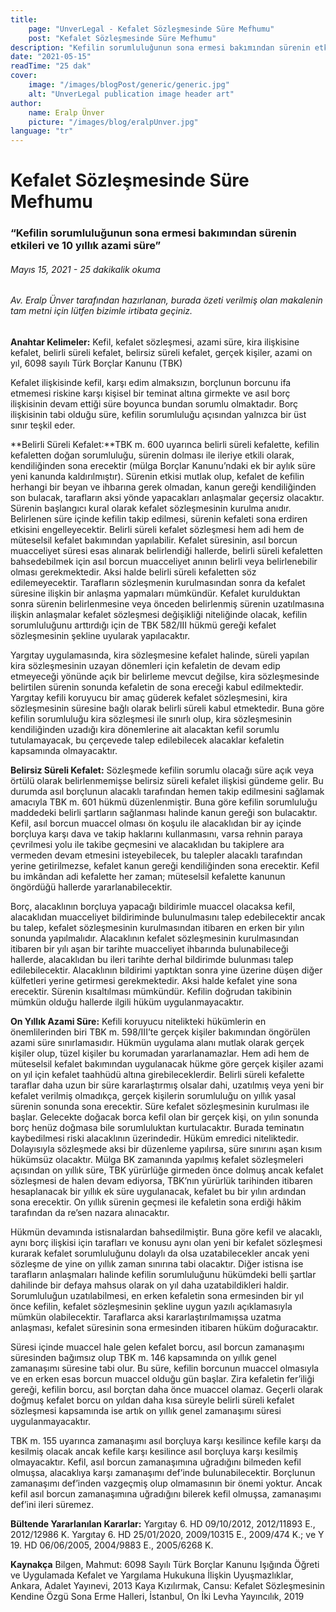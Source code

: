 ```yaml
---
title:
    page: "UnverLegal - Kefalet Sözleşmesinde Süre Mefhumu"
    post: "Kefalet Sözleşmesinde Süre Mefhumu"
description: "Kefilin sorumluluğunun sona ermesi bakımından sürenin etkileri ve 10 yıllık azami süre"
date: "2021-05-15"
readTime: "25 dak"
cover:
    image: "/images/blogPost/generic/generic.jpg"
    alt: "UnverLegal publication image header art"
author:
    name: Eralp Ünver
    picture: "/images/blog/eralpUnver.jpg"
language: "tr"
---
```


# Kefalet Sözleşmesinde Süre Mefhumu

### “Kefilin sorumluluğunun sona ermesi bakımından sürenin etkileri ve 10 yıllık azami süre”

###### Mayıs 15, 2021 - 25 dakikalik okuma

###### Av. Eralp Ünver tarafından hazırlanan, burada özeti verilmiş olan makalenin tam metni için lütfen bizimle irtibata geçiniz.

**Anahtar Kelimeler:** Kefil, kefalet sözleşmesi, azami süre, kira ilişkisine kefalet, belirli süreli kefalet, belirsiz süreli kefalet, gerçek kişiler, azami on yıl, 6098 sayılı Türk Borçlar Kanunu (TBK) 

Kefalet ilişkisinde kefil, karşı edim almaksızın, borçlunun borcunu ifa etmemesi riskine karşı kişisel bir teminat altına girmekte ve asıl borç ilişkisinin devam ettiği süre boyunca bundan sorumlu olmaktadır. Borç ilişkisinin tabi olduğu süre, kefilin sorumluluğu açısından yalnızca bir üst sınır teşkil eder.

**Belirli Süreli Kefalet:**TBK m. 600 uyarınca belirli süreli kefalette, kefilin kefaletten doğan sorumluluğu, sürenin dolması ile ileriye etkili olarak, kendiliğinden sona erecektir (mülga Borçlar Kanunu’ndaki ek bir aylık süre yeni kanunda kaldırılmıştır). Sürenin etkisi mutlak olup, kefalet de kefilin herhangi bir beyan ve ihbarına gerek olmadan, kanun gereği kendiliğinden son bulacak, tarafların aksi yönde yapacakları anlaşmalar geçersiz olacaktır. Sürenin başlangıcı kural olarak kefalet sözleşmesinin kurulma anıdır. Belirlenen süre içinde kefilin takip edilmesi, sürenin kefaleti sona erdiren etkisini engelleyecektir. Belirli süreli kefalet sözleşmesi hem adi hem de müteselsil kefalet bakımından yapılabilir. Kefalet süresinin, asıl borcun muacceliyet süresi esas alınarak belirlendiği hallerde, belirli süreli kefaletten bahsedebilmek için asıl borcun muacceliyet anının belirli veya belirlenebilir olması gerekmektedir. Aksi halde belirli süreli kefaletten söz edilemeyecektir.  Tarafların sözleşmenin kurulmasından sonra da kefalet süresine ilişkin bir anlaşma yapmaları mümkündür. Kefalet kurulduktan sonra sürenin belirlenmesine veya önceden belirlenmiş sürenin uzatılmasına ilişkin anlaşmalar kefalet sözleşmesi değişikliği niteliğinde olacak, kefilin sorumluluğunu arttırdığı için de TBK 582/III hükmü gereği kefalet sözleşmesinin şekline uyularak yapılacaktır. 

Yargıtay uygulamasında, kira sözleşmesine kefalet halinde, süreli yapılan kira sözleşmesinin uzayan dönemleri için kefaletin de devam edip etmeyeceği yönünde açık bir belirleme mevcut değilse, kira sözleşmesinde belirtilen sürenin sonunda kefaletin de sona ereceği kabul edilmektedir. Yargıtay kefili koruyucu bir amaç güderek kefalet sözleşmesini, kira sözleşmesinin süresine bağlı olarak belirli süreli kabul etmektedir. Buna göre kefilin sorumluluğu kira sözleşmesi ile sınırlı olup, kira sözleşmesinin kendiliğinden uzadığı kira dönemlerine ait alacaktan kefil sorumlu tutulamayacak, bu çerçevede talep edilebilecek alacaklar kefaletin kapsamında olmayacaktır. 

**Belirsiz Süreli Kefalet:** Sözleşmede kefilin sorumlu olacağı süre açık veya örtülü olarak belirlenmemişse belirsiz süreli kefalet ilişkisi gündeme gelir. Bu durumda asıl borçlunun alacaklı tarafından hemen takip edilmesini sağlamak amacıyla TBK m. 601 hükmü düzenlenmiştir. Buna göre kefilin sorumluluğu maddedeki belirli şartların sağlanması halinde kanun gereği son bulacaktır. Kefil, asıl borcun muaccel olması ön koşulu ile alacaklıdan bir ay içinde borçluya karşı dava ve takip haklarını kullanmasını, varsa rehnin paraya çevrilmesi yolu ile takibe geçmesini ve alacaklıdan bu takiplere ara vermeden devam etmesini isteyebilecek, bu talepler alacaklı tarafından yerine getirilmezse, kefalet kanun gereği kendiliğinden sona erecektir. Kefil bu imkândan adi kefalette her zaman; müteselsil kefalette kanunun öngördüğü hallerde yararlanabilecektir. 

Borç, alacaklının borçluya yapacağı bildirimle muaccel olacaksa kefil, alacaklıdan muacceliyet bildiriminde bulunulmasını talep edebilecektir ancak bu talep, kefalet sözleşmesinin kurulmasından itibaren en erken bir yılın sonunda yapılmalıdır. Alacaklının kefalet sözleşmesinin kurulmasından itibaren bir yılı aşan bir tarihte muacceliyet ihbarında bulunabileceği hallerde, alacaklıdan bu ileri tarihte derhal bildirimde bulunması talep edilebilecektir. Alacaklının bildirimi yaptıktan sonra yine üzerine düşen diğer külfetleri yerine getirmesi gerekmektedir. Aksi halde kefalet yine sona erecektir. Sürenin kısaltılması mümkündür. Kefilin doğrudan takibinin mümkün olduğu hallerde ilgili hüküm uygulanmayacaktır. 

**On Yıllık Azami Süre:** Kefili koruyucu nitelikteki hükümlerin en önemlilerinden biri TBK m. 598/III’te gerçek kişiler bakımından öngörülen azami süre sınırlamasıdır. Hükmün uygulama alanı mutlak olarak gerçek kişiler olup, tüzel kişiler bu korumadan yararlanamazlar. Hem adi hem de müteselsil kefalet bakımından uygulanacak hükme göre gerçek kişiler azami on yıl için kefalet taahhüdü altına girebileceklerdir. Belirli süreli kefalette taraflar daha uzun bir süre kararlaştırmış olsalar dahi, uzatılmış veya yeni bir kefalet verilmiş olmadıkça, gerçek kişilerin sorumluluğu on yıllık yasal sürenin sonunda sona erecektir. Süre kefalet sözleşmesinin kurulması ile başlar. Gelecekte doğacak borca kefil olan bir gerçek kişi, on yılın sonunda borç henüz doğmasa bile sorumluluktan kurtulacaktır. Burada teminatın kaybedilmesi riski alacaklının üzerindedir. Hüküm emredici niteliktedir. Dolayısıyla sözleşmede aksi bir düzenleme yapılırsa, süre sınırını aşan kısım hükümsüz olacaktır. Mülga BK zamanında yapılmış kefalet sözleşmeleri açısından on yıllık süre, TBK yürürlüğe girmeden önce dolmuş ancak kefalet sözleşmesi de halen devam ediyorsa, TBK’nın yürürlük tarihinden itibaren hesaplanacak bir yıllık ek süre uygulanacak, kefalet bu bir yılın ardından sona erecektir. On yıllık sürenin geçmesi ile kefaletin sona erdiği hâkim tarafından da re’sen nazara alınacaktır.

Hükmün devamında istisnalardan bahsedilmiştir. Buna göre kefil ve alacaklı, aynı borç ilişkisi için tarafları ve konusu aynı olan yeni bir kefalet sözleşmesi kurarak kefalet sorumluluğunu dolaylı da olsa uzatabilecekler ancak yeni sözleşme de yine on yıllık zaman sınırına tabi olacaktır. Diğer istisna ise tarafların anlaşmaları halinde kefilin sorumluluğunu hükümdeki belli şartlar dahilinde bir defaya mahsus olarak on yıl daha uzatabildikleri haldir. Sorumluluğun uzatılabilmesi, en erken kefaletin sona ermesinden bir yıl önce kefilin, kefalet sözleşmesinin şekline uygun yazılı açıklamasıyla mümkün olabilecektir. Taraflarca aksi kararlaştırılmamışsa uzatma anlaşması, kefalet süresinin sona ermesinden itibaren hüküm doğuracaktır. 

Süresi içinde muaccel hale gelen kefalet borcu, asıl borcun zamanaşımı süresinden bağımsız olup TBK m. 146 kapsamında on yıllık genel zamanaşımı süresine tabi olur. Bu süre, kefilin borcunun muaccel olmasıyla ve en erken esas borcun muaccel olduğu gün başlar. Zira kefaletin fer’iliği gereği, kefilin borcu, asıl borçtan daha önce muaccel olamaz. Geçerli olarak doğmuş kefalet borcu on yıldan daha kısa süreyle belirli süreli kefalet sözleşmesi kapsamında ise artık on yıllık genel zamanaşımı süresi uygulanmayacaktır. 

TBK m. 155 uyarınca zamanaşımı asıl borçluya karşı kesilince kefile karşı da kesilmiş olacak ancak kefile karşı kesilince asıl borçluya karşı kesilmiş olmayacaktır. Kefil, asıl borcun zamanaşımına uğradığını bilmeden kefil olmuşsa, alacaklıya karşı zamanaşımı def’inde bulunabilecektir. Borçlunun zamanaşımı def’inden vazgeçmiş olup olmamasının bir önemi yoktur. Ancak kefil asıl borcun zamanaşımına uğradığını bilerek kefil olmuşsa, zamanaşımı def’ini ileri süremez. 

**Bültende Yararlanılan Kararlar:**
Yargıtay 6. HD 09/10/2012, 2012/11893 E., 2012/12986 K.
Yargıtay 6. HD 25/01/2020, 2009/10315 E., 2009/474 K.; ve Y 19. HD 06/06/2005, 2004/9883 E., 2005/6268 K.

**Kaynakça** 
Bilgen, Mahmut: 6098 Sayılı Türk Borçlar Kanunu Işığında Öğreti ve Uygulamada Kefalet ve Yargılama Hukukuna İlişkin Uyuşmazlıklar, Ankara, Adalet Yayınevi, 2013
Kaya Kızılırmak, Cansu: Kefalet Sözleşmesinin Kendine Özgü Sona Erme Halleri, İstanbul, On İki Levha Yayıncılık, 2019

